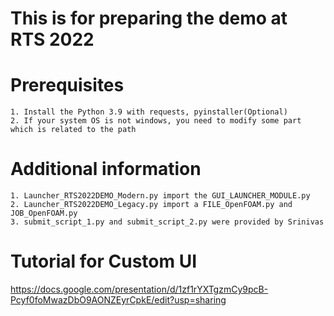 # This is for preparing the demo at RTS 2022

# Prerequisites
	1. Install the Python 3.9 with requests, pyinstaller(Optional)
	2. If your system OS is not windows, you need to modify some part which is related to the path

# Additional information
	1. Launcher_RTS2022DEMO_Modern.py import the GUI_LAUNCHER_MODULE.py
	2. Launcher_RTS2022DEMO_Legacy.py import a FILE_OpenFOAM.py and JOB_OpenFOAM.py
	3. submit_script_1.py and submit_script_2.py were provided by Srinivas

# Tutorial for Custom UI
<https://docs.google.com/presentation/d/1zf1rYXTgzmCy9pcB-Pcyf0foMwazDbO9AONZEyrCpkE/edit?usp=sharing>
